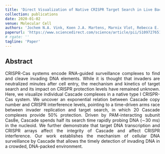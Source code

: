 ```yaml
---
title: 'Direct Visualization of Native CRISPR Target Search in Live Bacteria Reveals Cascade DNA Surveillance Mechanism'
collection: publications
date: 2020-01-02
venue: Molecular Cell
authors: 'Jochem N.A. Vink, Koen J.A. Martens, Marnix Vlot, Rebecca E. McKenzie, Cristóbal Almendros, Boris Estrada Bonilla, Daan J.W. Brocken, Johannes Hohlbein, Stan J.J. Brouns'
paperurl: 'https://www.sciencedirect.com/science/article/pii/S1097276519307993'
# rgate: ''
tagline: 'Paper'
---
```


<h2> Abstract </h2>
<p align= "justify">
CRISPR-Cas systems encode RNA-guided surveillance complexes to find and cleave invading DNA elements. While it is thought that invaders are neutralized minutes after cell entry, the mechanism and kinetics of target search and its impact on CRISPR protection levels have remained unknown. Here, we visualize individual Cascade complexes in a native type I CRISPR-Cas system. We uncover an exponential relation between Cascade copy number and CRISPR interference levels, pointing to a time-driven arms race between invader replication and target search, in which 20 Cascade complexes provide 50% protection. Driven by PAM-interacting subunit Cas8e, Cascade spends half its search time rapidly probing DNA (∼30 ms) in the nucleoid. We further demonstrate that target DNA transcription and CRISPR arrays affect the integrity of Cascade and affect CRISPR interference. Our work establishes the mechanism of cellular DNA surveillance by Cascade that allows the timely detection of invading DNA in a crowded, DNA-packed environment.
